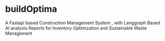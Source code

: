 # buildOptima
A Fastapi based Construction Management System , with Langgraph Based AI analysis Reports for Inventory Optimization and Sustainable Waste Management
